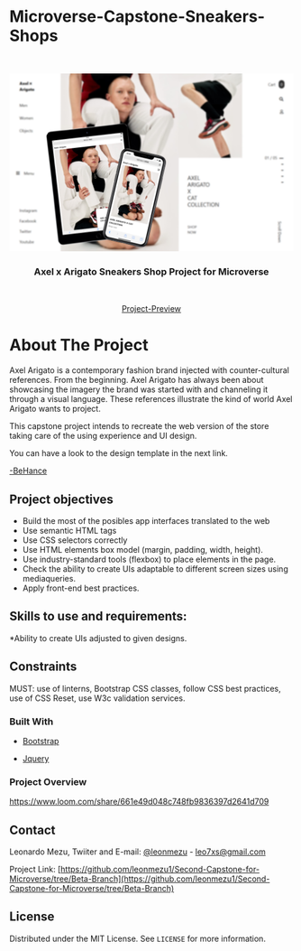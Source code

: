 # Microverse-Capstone-Sneakers-Shops

<!-- PROJECT LOGO DESKTOP-->
<br />
<p align="center">
  <a href="https://raw.githack.com/leonmezu1/Second-Capstone-for-Microverse/New--Beta/index.html">
    <img src="images/LastPicture.png" alt="splash.png">
  </a>

  <h3 align="center">Axel x Arigato Sneakers Shop Project for Microverse</h3>
</p>

<br />
<p align="center">
  <a href="https://raw.githack.com/leonmezu1/Second-Capstone-for-Microverse/New--Beta/index.html">Project-Preview</a>
</p>

<!-- ABOUT THE PROJECT -->
# About The Project

Axel Arigato is a contemporary fashion brand injected with counter-cultural references. From the beginning. Axel Arigato has always been about showcasing the imagery the brand was started with and channeling it through a visual language. These references illustrate the kind of world Axel Arigato wants to project. 

This capstone project intends to recreate the web version of the store taking care of the using experience and UI design.

You can have a look to the design template in the next link.

[-BeHance](https://www.behance.net/gallery/80392909/AXEL-ARIGATO-Website)


## Project objectives

* Build the most of the posibles app interfaces translated to the web
* Use semantic HTML tags
* Use CSS selectors correctly
* Use HTML elements box model (margin, padding, width, height).
* Use industry-standard tools (flexbox) to place elements in the page.
* Check the ability to create UIs adaptable to different screen sizes using mediaqueries.
* Apply front-end best practices.


## Skills to use and requirements:

*Ability to create UIs adjusted to given designs.

## Constraints

MUST: use of linterns, Bootstrap CSS classes, follow CSS best practices, use of CSS Reset, use W3c validation services.


### Built With

* [Bootstrap](https://getbootstrap.com)

* [Jquery](https://code.jquery.com/)

### Project Overview

https://www.loom.com/share/661e49d048c748fb9836397d2641d709

<!-- CONTACT -->
## Contact


Leonardo Mezu, Twiiter and E-mail: [ @leonmezu](https://twitter.com/leonmezu) - leo7xs@gmail.com

Project Link: [https://github.com/leonmezu1/Second-Capstone-for-Microverse/tree/Beta-Branch](https://github.com/leonmezu1/Second-Capstone-for-Microverse/tree/Beta-Branch)



<!-- LICENSE -->
## License

Distributed under the MIT License. See `LICENSE` for more information.




